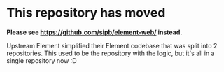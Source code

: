 # This repository has moved

**Please see <https://github.com/sipb/element-web/> instead.**

Upstream Element simplified their Element codebase that was split into 2 repositories.
This used to be the repository with the logic, but it's all in a single repository now :D
